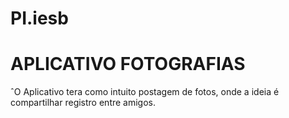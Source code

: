# PI.iesb

# APLICATIVO FOTOGRAFIAS
ˆO Aplicativo tera como intuito postagem de fotos, onde a ideia é compartilhar registro entre amigos.


